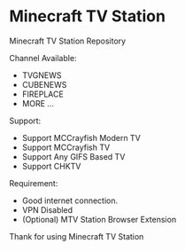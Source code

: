 # Minecraft TV Station
Minecraft TV Station Repository

Channel Available:

- TVGNEWS
- CUBENEWS
- FIREPLACE
- MORE ...

Support:

- Support MCCrayfish Modern TV
- Support MCCrayfish TV
- Support Any GIFS Based TV
- Support CHKTV

Requirement:

- Good internet connection.
- VPN Disabled
- (Optional) MTV Station Browser Extension

Thank for using Minecraft TV Station
